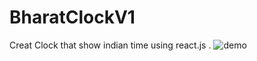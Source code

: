 # BharatClockV1
 Creat Clock that show indian time using react.js .
![demo](https://github.com/DhruvinBhalala/BharatClockV1/assets/142414337/f7815f7e-2782-452a-a6c1-1c66a3bd75c0)
